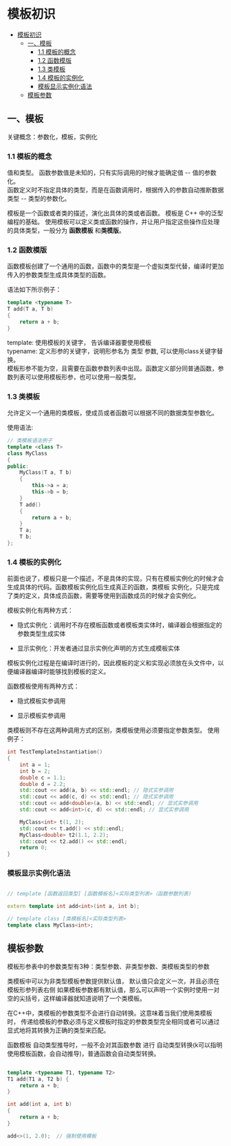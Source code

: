<!--
 * Copyright (C) 2024 zgscsed. All rights reserved.
 * @filename: file name
 * @Author: zgscsed
 * @Date: 2024-02-07 20:33:00
 * @LastEditors: zgscsed
 * @LastEditTime: 2024-02-11 18:43:05
 * @Description: file content
-->
# 模板初识

- [模板初识](#模板初识)
  - [一、模板](#一模板)
    - [1.1 模板的概念](#11-模板的概念)
    - [1.2 函数模版](#12-函数模版)
    - [1.3 类模板](#13-类模板)
    - [1.4 模板的实例化](#14-模板的实例化)
    - [模板显示实例化语法](#模板显示实例化语法)
  - [模板参数](#模板参数)

## 一、模板
关键概念：参数化，模板，实例化
### 1.1 模板的概念

值和类型。
函数参数值是未知的，只有实际调用的时候才能确定值 -- 值的参数化。  
函数定义时不指定具体的类型，而是在函数调用时，根据传入的参数自动推断数据类型   -- 类型的参数化。

模板是一个函数或者类的描述，演化出具体的类或者函数。
模板是 C++ 中的泛型编程的基础。 使用模板可以定义类或函数的操作，并让用户指定这些操作应处理的具体类型，一般分为 **函数模板** 和**类模版**。

### 1.2 函数模版

函数模板创建了一个通用的函数，函数中的类型是一个虚拟类型代替，编译时更加传入的参数类型生成具体类型的函数。

语法如下所示例子：

```c++
template <typename T>
T add(T a, T b)
{
    return a + b;
}
```

template: 使用模板的关键字， 告诉编译器要使用模板  
typename: 定义形参的关键字，说明形参名为 类型 参数,   可以使用class关键字替换。  
模板形参不能为空，且需要在函数参数列表中出现。函数定义部分同普通函数，参数列表可以使用模板形参，也可以使用一般类型。


### 1.3 类模板

允许定义一个通用的类模板，使成员或者函数可以根据不同的数据类型参数化。

使用语法:

```c++
// 类模板语法例子
template <class T>
class MyClass
{
public:
    MyClass(T a, T b)
    {
        this->a = a;
        this->b = b;
    }
    T add()
    {
        return a + b;
    }
    T a;
    T b;
};
```

### 1.4 模板的实例化

前面也说了，模板只是一个描述，不是具体的实现，只有在模板实例化的时候才会生成具体的代码。函数模板实例化后生成真正的函数，类模板
实例化，只是完成了类的定义，具体成员函数，需要等使用到函数成员的时候才会实例化。  

模板实例化有两种方式：

- 隐式实例化：调用时不存在模板函数或者模板类实体时，编译器会根据指定的参数类型生成实体

- 显示实例化：开发者通过显示实例化声明的方式生成模板实体

模板实例化过程是在编译时进行的，因此模板的定义和实现必须放在头文件中，以便编译器编译时能够找到模板的定义。  

函数模板使用有两种方式：

- 隐式模板实参调用

- 显示模板实参调用

类模板则不存在这两种调用方式的区别，类模板使用必须要指定参数类型。
使用例子：

```c++
int TestTemplateInstantiation()
{
    int a = 1;
    int b = 2;
    double c = 1.1;
    double d = 2.2;
    std::cout << add(a, b) << std::endl; // 隐式实参调用
    std::cout << add(c, d) << std::endl; // 隐式实参调用
    std::cout << add<double>(a, b) << std::endl; // 显式实参调用
    std::cout << add<int>(c, d) << std::endl; // 显式实参调用

    MyClass<int> t(1, 2);
    std::cout << t.add() << std::endl;
    MyClass<double> t2(1.1, 2.2);
    std::cout << t2.add() << std::endl;
    return 0;
}
```

### 模板显示实例化语法

```c++

// template [函数返回类型] [函数模板名]<实际类型列表>（函数参数列表)

extern template int add<int>(int a, int b);

// template class [类模板名]<实际类型列表>
template class MyClass<int>;
```

## 模板参数

模板形参表中的参数类型有3种：类型参数、非类型参数、类模板类型的参数

类模板中可以为非类型模板参数提供默认值， 默认值只会定义一次，并且必须在模板形参列表右侧
如果模板参数都有默认值，那么可以声明一个实例时使用一对空的尖括号，这样编译器就知道说明了一个类模板。

在C++中，类模板的参数类型不会进行自动转换。这意味着当我们使用类模板时，
传递给模板的参数必须与定义模板时指定的参数类型完全相同或者可以通过显式地将其转换为正确的类型来匹配。

函数模板 自动类型推导时，一般不会对其函数参数 进行 自动类型转换(k可以指明使用模板函数，会自动推导)，普通函数会自动类型转换。

```c++

template <typename T1, typename T2>
T1 add(T1 a, T2 b) {
    return a + b;
}

int add(int a, int b)
{
    return a + b;
}

add<>(1, 2.0);  // 强制使用模板
```